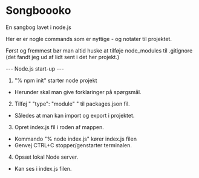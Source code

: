 # Songboooko
En sangbog lavet i node.js


Her er er nogle commands som er nyttige - og notater til projektet.

Først og fremmest bør man altid huske at tilføje node_modules til .gitignore (det fandt jeg ud af lidt sent i det her projekt.)

--- Node.js start-up ---
1. "% npm init" starter node projekt<br>
- Herunder skal man give forklaringer på spørgsmål.

2. Tilføj " "type": "module" " til packages.json fil. <br>
- Således at man kan import og export i projektet.

3. Opret index.js fil i roden af mappen. <br>
- Kommando "% node index.js" kører index.js filen
- Genvej CTRL+C stopper/genstarter terminalen.

4. Opsæt lokal Node server.
- Kan ses i index.js filen.
